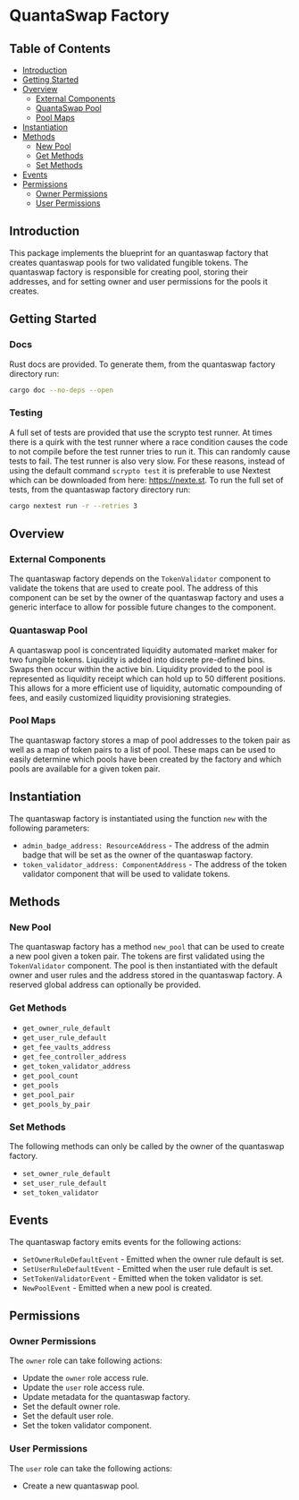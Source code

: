 # QuantaSwap Factory

## Table of Contents

- [Introduction](#introduction)
- [Getting Started](#getting-started)
- [Overview](#overview)
  - [External Components](#external-components)
  - [QuantaSwap Pool](#quantaswap-pool)
  - [Pool Maps](#pool-maps)
- [Instantiation](#instantiation)
- [Methods](#methods)
  - [New Pool](#new-pool)
  - [Get Methods](#get-methods)
  - [Set Methods](#set-methods)
- [Events](#events)
- [Permissions](#permissions)
  - [Owner Permissions](#owner-permissions)
  - [User Permissions](#user-permissions)

## Introduction

This package implements the blueprint for an quantaswap factory that creates quantaswap pools for two validated fungible tokens. The quantaswap factory is responsible for creating pool, storing their addresses, and for setting owner and user permissions for the pools it creates.

## Getting Started

### Docs

Rust docs are provided. To generate them, from the quantaswap factory directory run:

```bash
cargo doc --no-deps --open
```

### Testing

A full set of tests are provided that use the scrypto test runner. At times there is a quirk with the test runner where a race condition causes the code to not compile before the test runner tries to run it. This can randomly cause tests to fail. The test runner is also very slow. For these reasons, instead of using the default command `scrypto test` it is preferable to use Nextest which can be downloaded from here: <https://nexte.st>. To run the full set of tests, from the quantaswap factory directory run:

```bash
cargo nextest run -r --retries 3
```

## Overview

### External Components

The quantaswap factory depends on the `TokenValidator` component to validate the tokens that are used to create pool. The address of this component can be set by the owner of the quantaswap factory and uses a generic interface to allow for possible future changes to the component.

### Quantaswap Pool

A quantaswap pool is concentrated liquidity automated market maker for two fungible tokens. Liquidity is added into discrete pre-defined bins. Swaps then occur within the active bin. Liquidity provided to the pool is represented as liquidity receipt which can hold up to 50 different positions. This allows for a more efficient use of liquidity, automatic compounding of fees, and easily customized liquidity provisioning strategies.

### Pool Maps

The quantaswap factory stores a map of pool addresses to the token pair as well as a map of token pairs to a list of pool. These maps can be used to easily determine which pools have been created by the factory and which pools are available for a given token pair.

## Instantiation

The quantaswap factory is instantiated using the function `new` with the following parameters:

- `admin_badge_address: ResourceAddress` - The address of the admin badge that will be set as the owner of the quantaswap factory.
- `token_validator_address: ComponentAddress` - The address of the token validator component that will be used to validate tokens.

## Methods

### New Pool

The quantaswap factory has a method `new_pool` that can be used to create a new pool given a token pair. The tokens are first validated using the `TokenValidator` component. The pool is then instantiated with the default owner and user rules and the address stored in the quantaswap factory. A reserved global address can optionally be provided.

### Get Methods

- `get_owner_rule_default`
- `get_user_rule_default`
- `get_fee_vaults_address`
- `get_fee_controller_address`
- `get_token_validator_address`
- `get_pool_count`
- `get_pools`
- `get_pool_pair`
- `get_pools_by_pair`

### Set Methods

The following methods can only be called by the owner of the quantaswap factory.

- `set_owner_rule_default`
- `set_user_rule_default`
- `set_token_validator`

## Events

The quantaswap factory emits events for the following actions:

- `SetOwnerRuleDefaultEvent` - Emitted when the owner rule default is set.
- `SetUserRuleDefaultEvent` - Emitted when the user rule default is set.
- `SetTokenValidatorEvent` - Emitted when the token validator is set.
- `NewPoolEvent` - Emitted when a new pool is created.

## Permissions

### Owner Permissions

The `owner` role can take following actions:

- Update the `owner` role access rule.
- Update the `user` role access rule.
- Update metadata for the quantaswap factory.
- Set the default owner role.
- Set the default user role.
- Set the token validator component.

### User Permissions

The `user` role can take the following actions:

- Create a new quantaswap pool.
